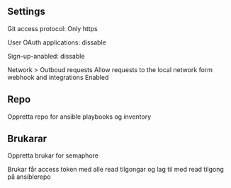 ## Settings

Git access protocol:
Only https

User OAuth applications:
dissable

Sign-up-anabled:
dissable

Network > Outboud requests 
Allow requests to the local network form webhook and integrations
Enabled


## Repo

Oppretta repo for ansible playbooks og inventory


## Brukarar

Oppretta brukar for semaphore

Brukar får access token med alle read tilgongar og lag til med read tilgong på ansiblerepo